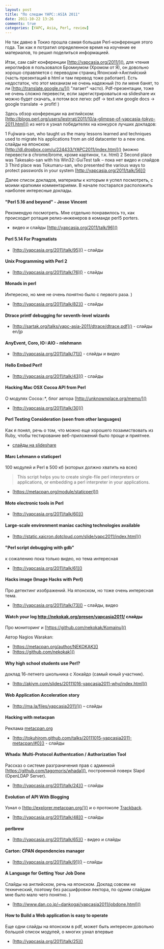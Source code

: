 ```yaml
---
layout: post
title: "По следам YAPC::ASIA 2011"
date: 2011-10-22 13:26
comments: true
categories: [YAPC, Asia, Perl, review]
---
```

Не так давно в Токио прошла самая большая Perl-конференция этого года.
Так как я потратил определенное время на изучение ее материалов, то решил поделиться информацией.

<!-- more -->

Итак, сам сайт конференции [http://yapcasia.org/2011/](), для чтения иероглифов я пользовался Бромиумом (Хромом от Я), он довольно хорошо справляется с переводом страниц Японский->Английский (часть презентаций в html и там перевод тоже работает). Есть недостаток, что этот механизм не очень надежный (то ли меня банят, то ли [http://translate.google.ru/]() "лагает" часто). Pdf-презентации, тоже не очень сложно перевести, если зарегистрироваться на slideshare их можно будет скачать, а потом все легко: pdf -> text или google docs -> google translate -> profit! )

Здесь обзор конференции на английском: 
[http://blogs.perl.org/users/lestrrat/2011/10/a-glimpse-of-yapcasia-tokyo-2011.html]()
из него я узнал победителях на конкурсе лучших докладов:

1 Fujiwara-san, who taught us the many lessons learned and techniques used to migrate his applications from an old datacenter to a new one.
слайды на японском: [http://dl.dropbox.com/u/224433/YAPC2011/index.html]() (можно перевести в chrome/brome, кроме картинок, т.к. html)
2 Second place was Takesako-san with his Win32::GuiTest talk – пока нет видео и слайдов
3 Third place was Tokumaru-san, who presented the various ways to protect passwords in your system [http://yapcasia.org/2011/talk/56]()

Далее список докладов, материалы к которым я успел посмотреть, с моими краткими комментариями. В начале постарался расположить наиболее интересные доклады.

#### "Perl 5.16 and beyond" - Jesse Vincent
Рекомендую посмотреть. Мне отдельно понравилось то, как происходит ротация релиз-инженеров в команде perl5 porters.

* видео и слайды [http://yapcasia.org/2011/talk/96]()

#### Perl 5.14 For Pragmatists 
* [http://yapcasia.org/2011/talk/95]() – слайды

#### Unix Programming with Perl 2 
* [http://yapcasia.org/2011/talk/76]() - слайды

#### Monads in perl 
Интересно, но мне не очень понятно было с первого раза. )

- [http://yapcasia.org/2011/talk/82]() - слайды

#### Dtrace printf debugging for seventh-level wizards
- [http://sartak.org/talks/yapc-asia-2011/dtrace/dtrace.pdf]() - слайды en/jp

#### AnyEvent, Coro, IO::AIO - mlehmann
- [http://yapcasia.org/2011/talk/71]() - слайды и видео

#### Hello Embed Perl! 
- [http://yapcasia.org/2011/talk/43]() - слайды

#### Hacking Mac OSX Cocoa API from Perl
О модулях Cocoa::*, блог автора [http://unknownplace.org/memo/]()

- [http://yapcasia.org/2011/talk/30]()

#### Perl Testing Consideration (seen from other languages)
Как я понял, речь о том, что можно еще хорошего позаимствовать из Ruby, чтобы тестирование веб-приложений было проще и приятнее.

- [слайды на slideshare](http://www.slideshare.net/masaki/perl-testing-consideration-seen-from-other-languages)

#### Marc Lehmann о staticperl
100 модулей и Perl в 500 кб (которых должно хватить на всех)
>This script helps you to create single-file perl interpreters or applications, or embedding a perl interpreter in your applications.

- [https://metacpan.org/module/staticperl]()

#### Mote electronic tools in Perl
- [http://yapcasia.org/2011/talk/60]()

#### Large-scale environment maniac caching technologies available 
- [http://static.xaicron.dotcloud.com/slide/yapc2011/index.html]()

#### "Perl script debugging with gdb" 

к сожалению пока только видео, но тема интересная

- [http://yapcasia.org/2011/talk/61]()

#### Hacks image (Image Hacks with Perl)
Про детектинг изображений. На японском, но тоже очень интересная тема.

- [http://yapcasia.org/2011/talk/73]() – слайды, видео

#### Watch your log http://nekokak.org/presen/yapcasia2011/ слайды
Про мониторинг и [https://github.com/nekokak/Komainu]()

Автор Nagios Warakan: 

- [https://metacpan.org/author/NEKOKAK]() 
- [https://github.com/nekokak]()


#### Why high school students use Perl? 
доклад 16-летнего школьника с Хокайдо (самый юный участник).

- [http://akiym.com/slides/20111016-yapcasia2011-why/index.html]()


#### Web Application Acceleration story 

- [http://ma.la/files/yapcasia2011/]() – слайды

#### Hacking with metacpan 
Реклама [metacpan.org]()

- [http://tokuhirom.github.com/talks/20111015-yapcasia2011-metacpan/#0]() - слайды

#### Whada: Multi-Protocol Authentcation / Authorization Tool 
Рассказ о системе разграничения прав с админкой [https://github.com/tagomoris/whada](),
построенной поверх Slapd (OpenLDAP Server).

- [http://yapcasia.org/2011/talk/24]() – слайды


#### Evolution of API With Blogging
Узнал о [http://explorer.metacpan.org/]() и о протоколе [Trackback](http://ru.wikipedia.org/wiki/Trackback).

- [http://yapcasia.org/2011/talk/48]() – слайды

#### perlbrew
- [http://yapcasia.org/2011/talk/65]() - видео и слайды

#### Carton: CPAN dependencies manager 

- [http://yapcasia.org/2011/talk/91]() – слайды

#### A Language for Getting Your Job Done 
Слайды на английском, речь на японском. Доклад совсем не технический, поэтому без расшифровки лектора, по одним слайдам мне было мало чего понятно. )

- [http://www.dan.co.jp/~dankogai/yapcasia2011/jobdone.html]()

#### How to Build a Web application is easy to operate
Еще одни слайды на японском в pdf, может быть интересен довольно большой список модулей, о многих узнал впервые

- [http://yapcasia.org/2011/talk/25]()
